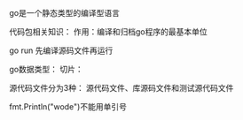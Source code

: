 go是一个静态类型的编译型语言

代码包相关知识：
作用：编译和归档go程序的最基本单位

go run 先编译源码文件再运行

go数据类型：
切片：

源代码文件分为3种：
	源代码文件、库源码文件和测试源代码文件




fmt.Println("wode")不能用单引号